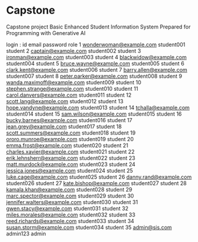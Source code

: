 # Capstone
Capstone project Basic Enhanced Student Information System Prepared for Programming with Generative AI


login : 
id	email	password	role
1	wonderwoman@example.com	student001	student
2	captain@example.com	student002	student
3	ironman@example.com	student003	student
4	blackwidow@example.com	student004	student
5	bruce.wayne@example.com	student005	student
6	clark.kent@example.com	student006	student
7	barry.allen@example.com	student007	student
8	peter.parker@example.com	student008	student
9	wanda.maximoff@example.com	student009	student
10	stephen.strange@example.com	student010	student
11	carol.danvers@example.com	student011	student
12	scott.lang@example.com	student012	student
13	hope.vandyne@example.com	student013	student
14	tchalla@example.com	student014	student
15	sam.wilson@example.com	student015	student
16	bucky.barnes@example.com	student016	student
17	jean.grey@example.com	student017	student
18	scott.summers@example.com	student018	student
19	ororo.munroe@example.com	student019	student
20	emma.frost@example.com	student020	student
21	charles.xavier@example.com	student021	student
22	erik.lehnsherr@example.com	student022	student
23	matt.murdock@example.com	student023	student
24	jessica.jones@example.com	student024	student
25	luke.cage@example.com	student025	student
26	danny.rand@example.com	student026	student
27	kate.bishop@example.com	student027	student
28	kamala.khan@example.com	student028	student
29	marc.spector@example.com	student029	student
30	jennifer.walters@example.com	student030	student
31	gwen.stacy@example.com	student031	student
32	miles.morales@example.com	student032	student
33	reed.richards@example.com	student033	student
34	susan.storm@example.com	student034	student
35	admin@sis.com	admin123	admin

